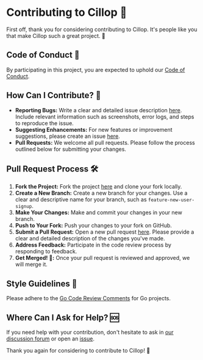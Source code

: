 # Contributing to Cillop 🤝

First off, thank you for considering contributing to Cillop. It's people like you that make Cillop such a great project. 🎉

## Code of Conduct 📜

By participating in this project, you are expected to uphold our [Code of Conduct](CODE_OF_CONDUCT.md).

## How Can I Contribute? 🤔

- **Reporting Bugs:** Write a clear and detailed issue description [here](https://github.com/ssibrahimbas/cillop/issues/new). Include relevant information such as screenshots, error logs, and steps to reproduce the issue.
- **Suggesting Enhancements:** For new features or improvement suggestions, please create an issue [here](https://github.com/ssibrahimbas/cillop/issues/new).
- **Pull Requests:** We welcome all pull requests. Please follow the process outlined below for submitting your changes.

## Pull Request Process 🛠

1. **Fork the Project:** Fork the project [here](https://github.com/ssibrahimbas/cillop/fork) and clone your fork locally.
2. **Create a New Branch:** Create a new branch for your changes. Use a clear and descriptive name for your branch, such as `feature-new-user-signup`.
3. **Make Your Changes:** Make and commit your changes in your new branch.
4. **Push to Your Fork:** Push your changes to your fork on GitHub.
5. **Submit a Pull Request:** Open a new pull request [here](https://github.com/ssibrahimbas/cillop/pulls). Please provide a clear and detailed description of the changes you've made.
6. **Address Feedback:** Participate in the code review process by responding to feedback.
7. **Get Merged! 🎉:** Once your pull request is reviewed and approved, we will merge it.

## Style Guidelines 🎨

Please adhere to the [Go Code Review Comments](https://github.com/golang/go/wiki/CodeReviewComments) for Go projects.

## Where Can I Ask for Help? 🆘

If you need help with your contribution, don't hesitate to ask in [our discussion forum](https://github.com/ssibrahimbas/cillop/discussions) or open an [issue](https://github.com/ssibrahimbas/cillop/issues/new).

Thank you again for considering to contribute to Cillop! 👏
